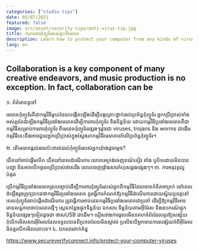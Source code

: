 ```yaml
---
categories: ["studio tips"]
date: 05/07/2021
featured: false
image: src/asset/security-tips/anti-virus-tip.jpg
title: ការការពារកុំព្យូទ័ររបស់អ្នកពីមេរោគ
description: Learn how to protect your computer from any kinds of virus!
lang: en
---
```


## Collaboration is a key component of many creative endeavors, and music production is no exception. In fact, collaboration can be

១. ព័ត៌មានទូទៅ

មេរោគកុំព្យូទ័រគឺជាកម្មវិធីមួយដែលបង្កើតឡើងដើម្បីបង្កគ្រោះថ្នាក់ដល់ប្រព័ន្ធកុំព្យូទ័រ អ្នកប្រើប្រាស់ទាំងអស់គួរតែដំឡើងកម្មវិធីប្រឆាំងមេរោគដើម្បីការពារកុំព្យូទ័រ និងទិន្នន័យ ដោយកម្មវិធីប្រឆាំងមេរោគគឺជាកម្មវិធីសម្រាប់ការពារកុំព្យូទ័រ ពីមេរោគកុំព្យូទ័រផ្សេងៗដូចជា viruses, trojans និង worms ជាដើម កម្មវិធីនេះនឹងអាចជួយអ្នកប្រើប្រាស់ក្នុងស្វែងរកកម្មវិធីមេរោគនៅលើប្រព័ន្ធកុំព្យូទ័រ។

២. តើមេរោគផ្តល់ផលប៉ះពាល់ដល់កុំព្យូទ័ររបស់អ្នកយ៉ាងដូចម្តេច?

យឺតនៅចាប់ផ្តើមបើក
យឺតនៅពេលដំណើរការ
លោតអេក្រង់ចេញពណ៌ខៀវ គាំង ឬបិទដោយមិនបានបញ្ជា
មិនអាចបើកចូលប្រើប្រាស់ថាសរឹង
លោតចេញផ្ទាំងសារកំហុសឆ្គងផ្សេងៗ។
៣. ការអនុវត្តល្អបំផុត

ប្រើកម្មវិធីប្រឆាំងមេរោគស្របច្បាប់ដើម្បីការពារកុំព្យូទ័ររបស់អ្នកពីកម្មវិធីដែលមានគំនិតអាក្រក់
នៅពេលដំឡើងរួចត្រូវប្រាកដថាកម្មវិធីរប្រឆាំងមេរោគ គួរធ្វើការកំណត់ឱ្យកម្មវិធីដំណើរការដោយស្វ័យប្រវត្តនៅពេលកុំព្យូទ័រចាប់ផ្តើមដំណើរការ
ត្រូវធ្វើការអាប់ដេតកម្មវិធីប្រឆាំងមេរោគជាប្រចាំ ដើម្បីឱ្យកម្មវិធីអាចមានលទ្ធភាពចាប់មេរោគថ្មីៗ
ស្កេនកន្លែងផ្ទុកទិន្នន័យ ឯកសារ ទិន្នន័យតាមអ៊ីម៉ែល និងឧបករណ៍ផ្ទុកទិន្នន័យផ្សេងៗទៀតដូចជា ថាស​USB ជាដើម​។
ជៀសវាងការចូលមើលគេហទំព័រដែលគួរឱ្យសង្ស័យ
កុំបើកមើលសារអ៊ីមែលដែលទទួលបានពីប្រភពដែលមិនស្គាល់ ប្រសិនបើអ្នកមានការសង្ស័យអំពីអ៊ីមែលមិនគួរបើកមើលនោះទេ។
៤. ឯកសារពាក់ព័ន្ធ

https://www.secureverifyconnect.info/protect-your-computer-viruses
